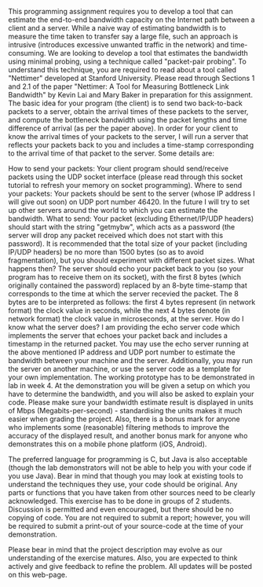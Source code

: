 This programming assignment requires you to develop a tool that can estimate the end-to-end bandwidth capacity on the Internet path between a client and a server. While a naive way of estimating bandwidth is to measure the time taken to transfer say a large file, such an approach is intrusive (introduces excessive unwanted traffic in the network) and time-consuming. We are looking to develop a tool that estimates the bandwidth using minimal probing, using a technique called "packet-pair probing". To understand this technique, you are required to read about a tool called "Nettimer" developed at Stanford University. Please read through Sections 1 and 2.1 of the paper "Nettimer: A Tool for Measuring Bottleneck Link Bandwidth" by Kevin Lai and Mary Baker in preparation for this assignment.
The basic idea for your program (the client) is to send two back-to-back packets to a server, obtain the arrival times of these packets to the server, and compute the bottleneck bandwidth using the packet lengths and time difference of arrival (as per the paper above). In order for your client to know the arrival times of your packets to the server, I will run a server that reflects your packets back to you and includes a time-stamp corresponding to the arrival time of that packet to the server. Some details are:

How to send your packets: Your client program should send/receive packets using the UDP socket interface (please read through this socket tutorial to refresh your memory on socket programming).
Where to send your packets: Your packets should be sent to the server (whose IP address I will give out soon) on UDP port number 46420. In the future I will try to set up other servers around the world to which you can estimate the bandwidth.
What to send: Your packet (excluding Ethernet/IP/UDP headers) should start with the string "getmybw", which acts as a password (the server will drop any packet received which does not start with this password). It is recommended that the total size of your packet (including IP/UDP headers) be no more than 1500 bytes (so as to avoid fragmentation), but you should experiment with different packet sizes.
What happens then? The server should echo your packet back to you (so your program has to receive them on its socket), with the first 8 bytes (which originally contained the password) replaced by an 8-byte time-stamp that corresponds to the time at which the server recevied the packet. The 8 bytes are to be interpreted as follows: the first 4 bytes represent (in network format) the clock value in seconds, while the next 4 bytes denote (in network format) the clock value in microseconds, at the server.
How do I know what the server does? I am providing the echo server code which implements the server that echoes your packet back and includes a timestamp in the returned packet. You may use the echo server running at the above mentioned IP address and UDP port number to estimate the bandwidth between your machine and the server. Additionally, you may run the server on another machine, or use the server code as a template for your own implementation.
The working prototype has to be demonstrated in lab in week 4. At the demonstration you will be given a setup on which you have to determine the bandwidth, and you will also be asked to explain your code. Please make sure your bandwidth estimate result is displayed in units of Mbps (Megabits-per-second) - standardising the units makes it much easier when grading the project. Also, there is a bonus mark for anyone who implements some (reasonable) filtering methods to improve the accuracy of the displayed result, and another bonus mark for anyone who demonstrates this on a mobile phone platform (iOS, Android).

The preferred language for programming is C, but Java is also acceptable (though the lab demonstrators will not be able to help you with your code if you use Java). Bear in mind that though you may look at existing tools to understand the techniques they use, your code should be original. Any parts or functions that you have taken from other sources need to be clearly acknowledged. This exercise has to be done in groups of 2 students. Discussion is permitted and even encouraged, but there should be no copying of code. You are not required to submit a report; however, you will be required to submit a print-out of your source-code at the time of your demonstration.

Please bear in mind that the project description may evolve as our understanding of the exercise matures. Also, you are expected to think actively and give feedback to refine the problem. All updates will be posted on this web-page.